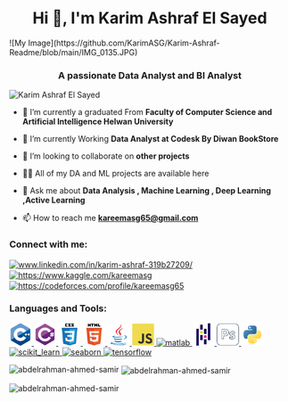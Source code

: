 <h1 align="center">Hi 👋, I'm Karim Ashraf El Sayed</h1>
![My Image](https://github.com/KarimASG/Karim-Ashraf-Readme/blob/main/IMG_0135.JPG)

<h3 align="center">A passionate Data Analyst and BI Analyst</h3>
<img src="https://drive.google.com/file/d/1vM-UX2WkK9FZXpLnAjAROzZLxC0mGOSC/view?usp=sharing" alt="Karim Ashraf El Sayed" width="50" height="50">



- 🔭 I’m currently a graduated From **Faculty of Computer Science and Artificial Intelligence Helwan University**

- 🌱 I’m currently Working **Data Analyst at Codesk By Diwan BookStore**

- 👯 I’m looking to collaborate on **other projects**

- 👨‍💻 All of my DA and ML projects are available here

- 💬 Ask me about **Data Analysis , Machine Learning , Deep Learning ,Active Learning**

- 📫 How to reach me **kareemasg65@gmail.com**

 <!--
- 🔗 [Linked-in] (www.linkedin.com/in/karim-ashraf-elsayed-)
- 💻 [Kaggle] (https://www.kaggle.com/kareemasg)
- 👨‍💻 [CodeForces] (https://codeforces.com/profile/kareemasg65)
-->

<h3 align="left">Connect with me:</h3>
<p align="left">
<a href="www.linkedin.com/in/karim-ashraf-319b27209/" target="blank"><img align="center" src="https://raw.githubusercontent.com/rahuldkjain/github-profile-readme-generator/master/src/images/icons/Social/linked-in-alt.svg" alt="www.linkedin.com/in/karim-ashraf-319b27209/" height="30" width="40" /></a>
<a href="https://www.kaggle.com/kareemasg" target="blank"><img align="center" src="https://raw.githubusercontent.com/rahuldkjain/github-profile-readme-generator/master/src/images/icons/Social/kaggle.svg" alt="https://www.kaggle.com/kareemasg" height="30" width="40" /></a>
<a href="https://codeforces.com/profile/kareemasg65" target="blank"><img align="center" src="https://raw.githubusercontent.com/rahuldkjain/github-profile-readme-generator/master/src/images/icons/Social/codeforces.svg" alt="https://codeforces.com/profile/kareemasg65" height="30" width="40" /></a>
</p>

<h3 align="left">Languages and Tools:</h3>
<p align="left"> <a href="https://www.w3schools.com/cpp/" target="_blank" rel="noreferrer"> <img src="https://raw.githubusercontent.com/devicons/devicon/master/icons/cplusplus/cplusplus-original.svg" alt="cplusplus" width="40" height="40"/> </a> <a href="https://www.w3schools.com/cs/" target="_blank" rel="noreferrer"> <img src="https://raw.githubusercontent.com/devicons/devicon/master/icons/csharp/csharp-original.svg" alt="csharp" width="40" height="40"/> </a> <a href="https://www.w3schools.com/css/" target="_blank" rel="noreferrer"> <img src="https://raw.githubusercontent.com/devicons/devicon/master/icons/css3/css3-original-wordmark.svg" alt="css3" width="40" height="40"/> </a> <a href="https://www.w3.org/html/" target="_blank" rel="noreferrer"> <img src="https://raw.githubusercontent.com/devicons/devicon/master/icons/html5/html5-original-wordmark.svg" alt="html5" width="40" height="40"/> </a> <a href="https://www.java.com" target="_blank" rel="noreferrer"> <img src="https://raw.githubusercontent.com/devicons/devicon/master/icons/java/java-original.svg" alt="java" width="40" height="40"/> </a> <a href="https://developer.mozilla.org/en-US/docs/Web/JavaScript" target="_blank" rel="noreferrer"> <img src="https://raw.githubusercontent.com/devicons/devicon/master/icons/javascript/javascript-original.svg" alt="javascript" width="40" height="40"/> </a> <a href="https://www.mathworks.com/" target="_blank" rel="noreferrer"> <img src="https://upload.wikimedia.org/wikipedia/commons/2/21/Matlab_Logo.png" alt="matlab" width="40" height="40"/> </a> <a href="https://pandas.pydata.org/" target="_blank" rel="noreferrer"> <img src="https://raw.githubusercontent.com/devicons/devicon/2ae2a900d2f041da66e950e4d48052658d850630/icons/pandas/pandas-original.svg" alt="pandas" width="40" height="40"/> </a> <a href="https://www.photoshop.com/en" target="_blank" rel="noreferrer"> <img src="https://raw.githubusercontent.com/devicons/devicon/master/icons/photoshop/photoshop-line.svg" alt="photoshop" width="40" height="40"/> </a> <a href="https://www.python.org" target="_blank" rel="noreferrer"> <img src="https://raw.githubusercontent.com/devicons/devicon/master/icons/python/python-original.svg" alt="python" width="40" height="40"/> </a> <a href="https://scikit-learn.org/" target="_blank" rel="noreferrer"> <img src="https://upload.wikimedia.org/wikipedia/commons/0/05/Scikit_learn_logo_small.svg" alt="scikit_learn" width="40" height="40"/> </a> <a href="https://seaborn.pydata.org/" target="_blank" rel="noreferrer"> <img src="https://seaborn.pydata.org/_images/logo-mark-lightbg.svg" alt="seaborn" width="40" height="40"/> </a> <a href="https://www.tensorflow.org" target="_blank" rel="noreferrer"> <img src="https://www.vectorlogo.zone/logos/tensorflow/tensorflow-icon.svg" alt="tensorflow" width="40" height="40"/> </a> </p>

<p><img align="left" src="https://github-readme-stats.vercel.app/api/top-langs?username=abdelrahman-ahmed-samir&show_icons=true&locale=en&layout=compact" alt="abdelrahman-ahmed-samir" /></p>

<p>&nbsp;<img align="center" src="https://github-readme-stats.vercel.app/api?username=abdelrahman-ahmed-samir&show_icons=true&locale=en" alt="abdelrahman-ahmed-samir" /></p>

<p><img align="center" src="https://github-readme-streak-stats.herokuapp.com/?user=abdelrahman-ahmed-samir&" alt="abdelrahman-ahmed-samir" /></p>
